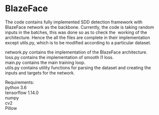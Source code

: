 # BlazeFace

The code contains fully implemented SDD detection framework with BlazeFace network as the backbone. Currently, the code is taking random inputs in the batches, this was done so as to check the  working of the architecture. Hence the all the files are complete in their implementation except utils.py, which is to be modified according to a particular dataset.<br/>

network.py contains the implementation of the BlazeFace architecture. <br />
loss.py contains the implementation of smooth l1 loss. <br />
main.py contains the main training loop.<br />
utils.py contains utility functions for parsing the dataset and creating the inputs and targets for the network.<br />

Requirements:<br />
python 3.6<br />
tensorflow 1.14.0<br />
numpy <br />
cv2 <br />
Pillow <br />
